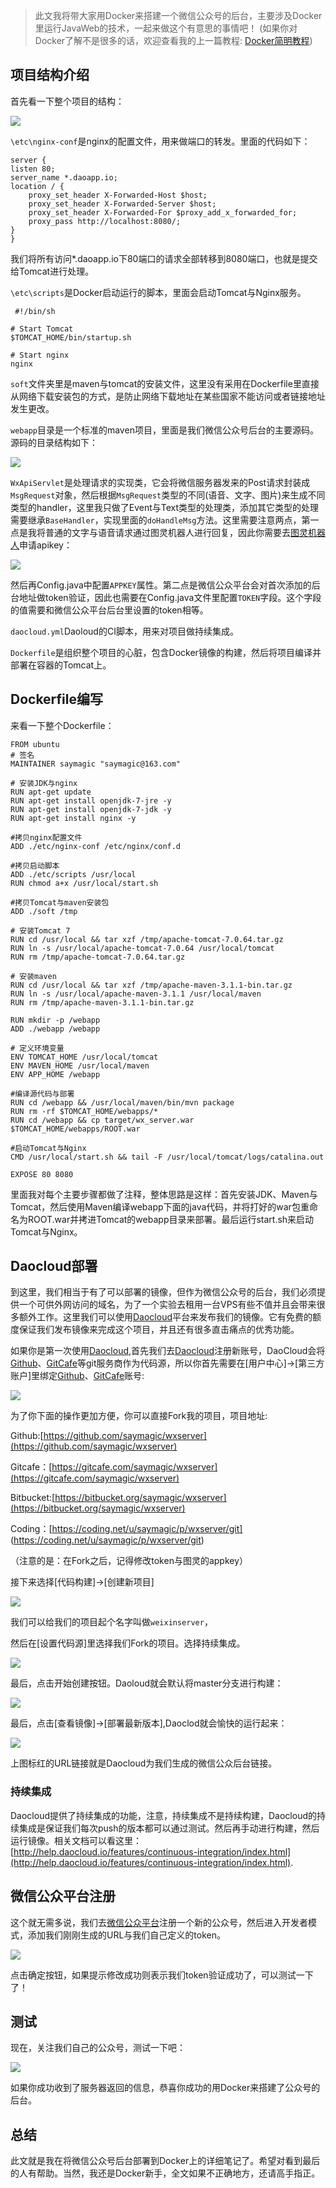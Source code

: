 > 此文我将带大家用Docker来搭建一个微信公众号的后台，主要涉及Docker里运行JavaWeb的技术，一起来做这个有意思的事情吧！
(如果你对Docker了解不是很多的话，欢迎查看我的上一篇教程: [Docker简明教程](http://blog.saymagic.cn/2015/06/01/learning-docker.html))

## 项目结构介绍
首先看一下整个项目的结构：

![](http://cdn.saymagic.cn/o_19uc583oo1oqj16ek15gf19i4659.png)

`\etc\nginx-conf`是nginx的配置文件，用来做端口的转发。里面的代码如下：

    server {
    listen 80;
    server_name *.daoapp.io;
    location / {
        proxy_set_header X-Forwarded-Host $host;
        proxy_set_header X-Forwarded-Server $host;
        proxy_set_header X-Forwarded-For $proxy_add_x_forwarded_for;
        proxy_pass http://localhost:8080/;
    }
    }

我们将所有访问*.daoapp.io下80端口的请求全部转移到8080端口，也就是提交给Tomcat进行处理。

`\etc\scripts`是Docker启动运行的脚本，里面会启动Tomcat与Nginx服务。

     #!/bin/sh
  
    # Start Tomcat
    $TOMCAT_HOME/bin/startup.sh

    # Start nginx
    nginx

`soft`文件夹里是maven与tomcat的安装文件，这里没有采用在Dockerfile里直接从网络下载安装包的方式，是防止网络下载地址在某些国家不能访问或者链接地址发生更改。

`webapp`目录是一个标准的maven项目，里面是我们微信公众号后台的主要源码。源码的目录结构如下：

![](http://cdn.saymagic.cn/o_19uc63k641h0t1b7j1u2t16vn674e.png)

`WxApiServlet`是处理请求的实现类，它会将微信服务器发来的Post请求封装成 `MsgRequest`对象，然后根据`MsgRequest`类型的不同(语音、文字、图片)来生成不同类型的handler，这里我只做了Event与Text类型的处理类，添加其它类型的处理需要继承`BaseHandler`，实现里面的`doHandleMsg`方法。这里需要注意两点，第一点是我将普通的文字与语音请求通过图灵机器人进行回复，因此你需要去[图灵机器人](http://www.tuling123.com/openapi/record.do?channel=14791)申请apikey：

![](http://cdn.saymagic.cn/o_19uc6geo1pgco0n1tj22no467o.png)

然后再Config.java中配置`APPKEY`属性。第二点是微信公众平台会对首次添加的后台地址做token验证，因此也需要在Config.java文件里配置`TOKEN`字段。这个字段的值需要和微信公众平台后台里设置的token相等。

`daocloud.yml`Daoloud的CI脚本，用来对项目做持续集成。

`Dockerfile`是组织整个项目的心脏，包含Docker镜像的构建，然后将项目编译并部署在容器的Tomcat上。 

## Dockerfile编写

来看一下整个Dockerfile：

    FROM ubuntu
    # 签名
    MAINTAINER saymagic "saymagic@163.com"

    # 安装JDK与nginx
    RUN apt-get update
    RUN apt-get install openjdk-7-jre -y
    RUN apt-get install openjdk-7-jdk -y
    RUN apt-get install nginx -y

    #拷贝nginx配置文件
    ADD ./etc/nginx-conf /etc/nginx/conf.d

    #拷贝启动脚本
    ADD ./etc/scripts /usr/local
    RUN chmod a+x /usr/local/start.sh

    #拷贝Tomcat与maven安装包
    ADD ./soft /tmp

    # 安装Tomcat 7
    RUN cd /usr/local && tar xzf /tmp/apache-tomcat-7.0.64.tar.gz
    RUN ln -s /usr/local/apache-tomcat-7.0.64 /usr/local/tomcat
    RUN rm /tmp/apache-tomcat-7.0.64.tar.gz

    # 安装maven
    RUN cd /usr/local && tar xzf /tmp/apache-maven-3.1.1-bin.tar.gz
    RUN ln -s /usr/local/apache-maven-3.1.1 /usr/local/maven
    RUN rm /tmp/apache-maven-3.1.1-bin.tar.gz

    RUN mkdir -p /webapp
    ADD ./webapp /webapp

    # 定义环境变量
    ENV TOMCAT_HOME /usr/local/tomcat
    ENV MAVEN_HOME /usr/local/maven
    ENV APP_HOME /webapp

    #编译源代码与部署
    RUN cd /webapp && /usr/local/maven/bin/mvn package 
    RUN rm -rf $TOMCAT_HOME/webapps/*
    RUN cd /webapp && cp target/wx_server.war $TOMCAT_HOME/webapps/ROOT.war

    #启动Tomcat与Nginx
    CMD /usr/local/start.sh && tail -F /usr/local/tomcat/logs/catalina.out

    EXPOSE 80 8080

里面我对每个主要步骤都做了注释，整体思路是这样：首先安装JDK、Maven与Tomcat，然后使用Maven编译webapp下面的java代码，并将打好的war包重命名为ROOT.war并拷进Tomcat的webapp目录来部署。最后运行start.sh来启动Tomcat与Nginx。

## Daocloud部署

到这里，我们相当于有了可以部署的镜像，但作为微信公众号的后台，我们必须提供一个可供外网访问的域名，为了一个实验去租用一台VPS有些不值并且会带来很多额外工作。这里我们可以使用[Daocloud]( https://account.daocloud.io/signup?invite_code=tqnulhtt2zsoh3p8npcu)平台来发布我们的镜像。它有免费的额度保证我们发布镜像来完成这个项目，并且还有很多直击痛点的优秀功能。

如果你是第一次使用[Daocloud]( https://account.daocloud.io/signup?invite_code=tqnulhtt2zsoh3p8npcu),首先我们去[Daocloud]( https://account.daocloud.io/signup?invite_code=tqnulhtt2zsoh3p8npcu)注册新账号，DaoCloud会将[Github](https://github.com/)、[GitCafe](http://gitcafe.com/signup?invited_by=saymagic)等git服务商作为代码源，所以你首先需要在[用户中心]->[第三方账户]里绑定[Github](https://github.com/)、[GitCafe](http://gitcafe.com/signup?invited_by=saymagic)账号:

![](http://cdn.saymagic.cn/o_19uc93ke11bpurl91smjrc91idbe.png)

为了你下面的操作更加方便，你可以直接Fork我的项目，项目地址:

Github:[https://github.com/saymagic/wxserver](https://github.com/saymagic/wxserver)

Gitcafe：[https://gitcafe.com/saymagic/wxserver](https://gitcafe.com/saymagic/wxserver)

Bitbucket:[https://bitbucket.org/saymagic/wxserver](https://bitbucket.org/saymagic/wxserver)

Coding：[https://coding.net/u/saymagic/p/wxserver/git]
(https://coding.net/u/saymagic/p/wxserver/git)

（注意的是：在Fork之后，记得修改token与图灵的appkey）

接下来选择[代码构建]->[创建新项目]

![](http://cdn.saymagic.cn/o_19uc8da8p8nh6kn1g3utv2110h9.png)

我们可以给我们的项目起个名字叫做`weixinserver`，

然后在[设置代码源]里选择我们Fork的项目。选择持续集成。

![](http://cdn.saymagic.cn/o_19uc9b72n1nmdf8q16jog2v1jagj.png)

最后，点击开始创建按钮。Daoloud就会默认将master分支进行构建：

![](http://cdn.saymagic.cn/o_19ucdb7omrbimq8jbp1fs81m1d9.png)

最后，点击[查看镜像]->[部署最新版本],Daoclod就会愉快的运行起来：

![](http://cdn.saymagic.cn/o_19ucebg3g1egd1vg95rr1vlts0pj.png)

上图标红的URL链接就是Daocloud为我们生成的微信公众后台链接。

### 持续集成

Daocloud提供了持续集成的功能，注意，持续集成不是持续构建，Daocloud的持续集成是保证我们每次push的版本都可以通过测试。然后再手动进行构建，然后运行镜像。相关文档可以看这里：[http://help.daocloud.io/features/continuous-integration/index.html](http://help.daocloud.io/features/continuous-integration/index.html).

## 微信公众平台注册

这个就无需多说，我们去[微信公众平台](https://mp.weixin.qq.com/)注册一个新的公众号，然后进入开发者模式，添加我们刚刚生成的URL与我们自己定义的token。

![](http://cdn.saymagic.cn/o_19ucfeqqchu6li98q5441sndj.png)

点击确定按钮，如果提示修改成功则表示我们token验证成功了，可以测试一下了！


## 测试

现在，关注我们自己的公众号，测试一下吧：

![](http://cdn.saymagic.cn/o_19ucf458d1vonmh314pn1ams1eo7e.png)

如果你成功收到了服务器返回的信息，恭喜你成功的用Docker来搭建了公众号的后台。

## 总结

此文就是我在将微信公众号后台部署到Docker上的详细笔记了。希望对看到最后的人有帮助。当然，我还是Docker新手，全文如果不正确地方，还请高手指正。





